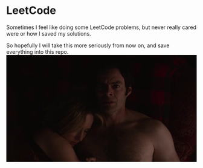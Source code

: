 # LeetCode

Sometimes I feel like doing some LeetCode problems, 
but never really cared were or how I saved my solutions.

So hopefully I will take this more seriously from now on, 
and save everything into this repo.
![Starting... Now](https://github.com/ThomasRasser/LeetCode/blob/main/99_Images/starting_now.gif)
